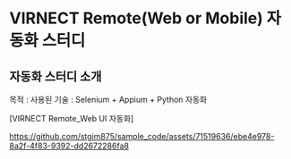 # VIRNECT Remote(Web or Mobile) 자동화 스터디

## 자동화 스터디 소개
목적 : 
사용된 기술 : Selenium + Appium + Python 자동화

[VIRNECT Remote_Web UI 자동화]

https://github.com/stgim875/sample_code/assets/71519636/ebe4e978-8a2f-4f83-9392-dd2672286fa8
